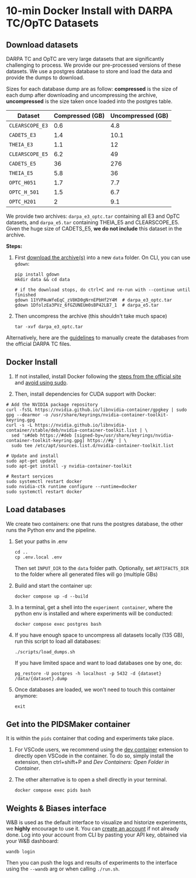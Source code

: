 # 10-min Docker Install with DARPA TC/OpTC Datasets 

## Download datasets

DARPA TC and OpTC are very large datasets that are significantly challenging to process. We provide our pre-processed versions of these datasets. We use a postgres database to store and load the data and provide the dumps to download.

Sizes for each database dump are as follow: **compressed** is the size of each dump after downloading and uncompressing the archive, **uncompressed** is the size taken once loaded into the postgres table.

| Dataset       | Compressed (GB) | Uncompressed (GB) |
|---------------|------------------|-------------------|
| `CLEARSCOPE_E3` | 0.6              | 4.8               |
| `CADETS_E3`     | 1.4              | 10.1              |
| `THEIA_E3`      | 1.1              | 12                |
| `CLEARSCOPE_E5` | 6.2              | 49                |
| `CADETS_E5`     | 36               | 276               |
| `THEIA_E5`      | 5.8              | 36                |
| `OPTC_H051`     | 1.7              | 7.7               |
| `OPTC_H_501`    | 1.5              | 6.7               |
| `OPTC_H201`     | 2                | 9.1               |

We provide two archives: `darpa_e3_optc.tar` containing all E3 and OpTC datasets, and `darpa_e5.tar` containing THEIA_E5 and CLEARSCOPE_E5.
Given the huge size of CADETS_E5, **we do not include** this dataset in the archive.

**Steps:**

1. First [download the archive(s)](https://drive.google.com/drive/folders/1cTSrl_CTxg_rTC_ENddaqAxJXOku8O6y) into a new `data` folder. 
    On CLI, you can use `gdown`:
    ```
    pip install gdown
    mkdir data && cd data

    # if the download stops, do ctrl+C and re-run with --continue until finished
    gdown 11YVPAuWfeEqC_zV8KD0gNrnEPbHf2Y4M  # darpa_e3_optc.tar
    gdown 1DfolzEa3PVz_6fGZUNEUm0sBP42LB7_1  # darpa_e5.tar
    ```

2. Then uncompress the archive (this shouldn't take much space)
    ```
    tar -xvf darpa_e3_optc.tar
    ```

Alternatively, here are the [guidelines](./create-db-from-scratch.md) to manually create the databases from the official DARPA TC files.

## Docker Install

1. If not installed, install Docker following the [steps from the official site](https://docs.docker.com/engine/install/ubuntu/#install-using-the-repository) and [avoid using sudo](https://docs.docker.com/engine/install/linux-postinstall/#manage-docker-as-a-non-root-user).

2. Then, install dependencies for CUDA support with Docker:

```shell
# Add the NVIDIA package repository
curl -fsSL https://nvidia.github.io/libnvidia-container/gpgkey | sudo gpg --dearmor -o /usr/share/keyrings/nvidia-container-toolkit-keyring.gpg
curl -s -L https://nvidia.github.io/libnvidia-container/stable/deb/nvidia-container-toolkit.list | \
  sed 's#deb https://#deb [signed-by=/usr/share/keyrings/nvidia-container-toolkit-keyring.gpg] https://#g' | \
  sudo tee /etc/apt/sources.list.d/nvidia-container-toolkit.list

# Update and install
sudo apt-get update
sudo apt-get install -y nvidia-container-toolkit

# Restart services
sudo systemctl restart docker
sudo nvidia-ctk runtime configure --runtime=docker
sudo systemctl restart docker
```

## Load databases
We create two containers: one that runs the postgres database, the other runs the Python env and the pipeline.

1. Set your paths in .env
    ```
    cd ..
    cp .env.local .env
    ```
    Then set `INPUT_DIR` to the `data` folder path. Optionally, set `ARTIFACTS_DIR` to the folder where all generated files will go (multiple GBs)

2. Build  and start the container up:
    ```
    docker compose up -d --build
    ```
3. In a terminal, get a shell into the `experiment container`, where the python env is installed and where experiments will be conducted:
    ```
    docker compose exec postgres bash
    ```
4. If you have enough space to uncompress all datasets locally (135 GB), run this script to load all databases:
    ```
    ./scripts/load_dumps.sh
    ```
    If you have limited space and want to load databases one by one, do:
    ```
    pg_restore -U postgres -h localhost -p 5432 -d {dataset} /data/{dataset}.dump
    ```
5. Once databases are loaded, we won't need to touch this container anymore:
    ```
    exit
    ```

## Get into the PIDSMaker container

It is within the `pids` container that coding and experiments take place.

1. For VSCode users, we recommend using the [dev container](https://code.visualstudio.com/docs/devcontainers/create-dev-container) extension to directly open VSCode in the container. To do so, simply install the extension, then ctrl+shift+P and <i>Dev Containers: Open Folder in Container</i>.

2. The other alternative is to open a shell directly in your terminal.
    ```
    docker compose exec pids bash
    ```

## Weights & Biases interface

W&B is used as the default interface to visualize and historize experiments, we **highly** encourage to use it. You can [create an account](https://wandb.ai/site/) if not already done. Log into your account from CLI by pasting your API key, obtained via your W&B dashboard:

```shell
wandb login
```

Then you can push the logs and results of experiments to the interface using the `--wandb` arg or when calling `./run.sh`.
